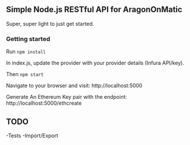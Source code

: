 ## Simple Node.js RESTful API for AragonOnMatic

Super, super light to just get started.

### Getting started

Run `npm install`

In index.js, update the provider with your provider details (Infura API/key).

Then `npm start`

Navigate to your browser and visit: http://localhost:5000

Generate An Ethereum Key pair with the endpoint: http://localhost:5000/ethcreate


## TODO

-Tests
-Import/Export
